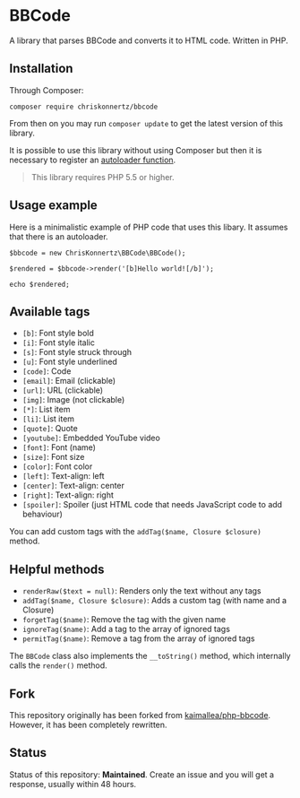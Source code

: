 
# BBCode

A library that parses BBCode and converts it to HTML code. Written in PHP.

## Installation

Through Composer:

```
composer require chriskonnertz/bbcode
```

From then on you may run `composer update` to get the latest version of this library.

It is possible to use this library without using Composer but then it is necessary to register an 
[autoloader function](https://github.com/php-fig/fig-standards/blob/master/accepted/PSR-0.md#example-implementation).

> This library requires PHP 5.5 or higher.

## Usage example

Here is a minimalistic example of PHP code that uses this libary. It assumes that there is an autoloader.

```
$bbcode = new ChrisKonnertz\BBCode\BBCode();

$rendered = $bbcode->render('[b]Hello world![/b]');

echo $rendered;
```

## Available tags

* `[b]`: Font style bold
* `[i]`: Font style italic
* `[s]`: Font style struck through
* `[u]`: Font style underlined
* `[code]`: Code
* `[email]`: Email (clickable)
* `[url]`: URL (clickable)
* `[img]`: Image (not clickable)
* `[*]`: List item
* `[li]`: List item
* `[quote]`: Quote
* `[youtube]`: Embedded YouTube video
* `[font]`: Font (name)
* `[size]`: Font size
* `[color]`: Font color
* `[left]`: Text-align: left
* `[center]`: Text-align: center
* `[right]`: Text-align: right
* `[spoiler]`: Spoiler (just HTML code that needs JavaScript code to add behaviour)

You can add custom tags with the `addTag($name, Closure $closure)` method.

## Helpful methods

* `renderRaw($text = null)`: Renders only the text without any tags
* `addTag($name, Closure $closure)`: Adds a custom tag (with name and a Closure)
* `forgetTag($name)`: Remove the tag with the given name
* `ignoreTag($name)`: Add a tag to the array of ignored tags
* `permitTag($name)`: Remove a tag from the array of ignored tags

The `BBCode` class also implements the `__toString()` method, which internally calls the `render()` method.

## Fork

This repository originally has been forked from [kaimallea/php-bbcode](https://github.com/kaimallea/php-bbcode). However, it has been completely rewritten.

## Status

Status of this repository: **Maintained**. Create an issue and you will get a response, usually within 48 hours.
